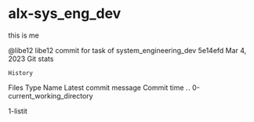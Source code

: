 # alx-sys_eng_dev
this is me

@libe12
libe12 commit for task of system_engineering_dev
5e14efd
Mar 4, 2023
Git stats

    History

Files
Type
Name
Latest commit message
Commit time
. .
0-current_working_directory
 
 
1-listit 
